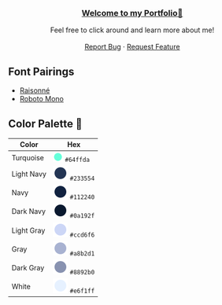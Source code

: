 <br />
<div align="center">
  <h3 align="center"><a href="https://juliagrandury.github.io/">Welcome to my Portfolio👋</a></h3>
  <p align="center">
    Feel free to click around and learn more about me!
    <br />
    <br />
    <a href="https://github.com/JuliaGrandury/juliagrandury.github.io/issues">Report Bug</a>
    ·
    <a href="https://github.com/JuliaGrandury/juliagrandury.github.io/issues">Request Feature</a>
  </p>
</div>

## Font Pairings
- <a href="https://www.typewolf.com/raisonne">Raisonné</a>
- <a href="https://fonts.google.com/specimen/Roboto+Mono">Roboto Mono</a>

## Color Palette 🎨

| Color          | Hex                                                                |
| -------------- | ------------------------------------------------------------------ |
| Turquoise      | <img src="./assets/paletteicons/turquoise.png" width="20" height="20" display="flex" justify-content="center" /> `#64ffda` |
| Light Navy     | <img src="./assets/paletteicons/lightnavy.png"/> `#233554` |
| Navy           | <img src="./assets/paletteicons/navy.png"/> `#112240` |
| Dark Navy      | <img src="./assets/paletteicons/darknavy.png"/> `#0a192f` |
| Light Gray     | <img src="./assets/paletteicons/lightgray.png"/> `#ccd6f6` |
| Gray           | <img src="./assets/paletteicons/gray.png"/> `#a8b2d1` |
| Dark Gray      | <img src="./assets/paletteicons/darkgray.png"/> `#8892b0` |
| White          | <img src="./assets/paletteicons/white.png"/> `#e6f1ff` |

